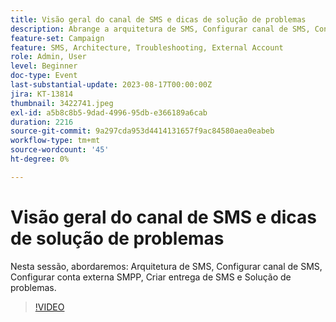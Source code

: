```yaml
---
title: Visão geral do canal de SMS e dicas de solução de problemas
description: Abrange a arquitetura de SMS, Configurar canal de SMS, Configurar conta externa SMPP, Criar entrega de SMS e Solução de problemas.
feature-set: Campaign
feature: SMS, Architecture, Troubleshooting, External Account
role: Admin, User
level: Beginner
doc-type: Event
last-substantial-update: 2023-08-17T00:00:00Z
jira: KT-13814
thumbnail: 3422741.jpeg
exl-id: a5b8c8b5-9dad-4996-95db-e366189a6cab
duration: 2216
source-git-commit: 9a297cda953d4414131657f9ac84580aea0eabeb
workflow-type: tm+mt
source-wordcount: '45'
ht-degree: 0%

---
```


# Visão geral do canal de SMS e dicas de solução de problemas

Nesta sessão, abordaremos: Arquitetura de SMS, Configurar canal de SMS, Configurar conta externa SMPP, Criar entrega de SMS e Solução de problemas.

>[!VIDEO](https://video.tv.adobe.com/v/3422741/?learn=on)
